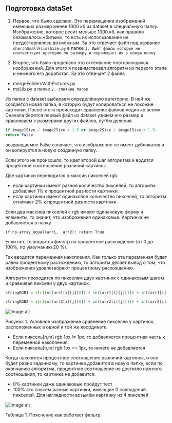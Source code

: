 ## Подготовка dataSet
1. Первое, что было сделано. Это перемещение изображений имеющих размер менее 1000 кб из dataset в специальную папку. Изображение, которое весит меньше 1000 кб, как правило оказывалось «битым», то есть их использование не предоставлялось возможным. За это отвечает файл под название ```sherchSmallFilesSize.py``` в папке  ``1. Ищёт файлы которые не соотвествуют кретерию по размеру и перемещает их в новую папку``

2. Второе, что было проделано это отсеивание повторяющихся изображений. Для этого я позаимствовал алгоритм из первого этапа и немного его доработал. За это отвечает 2 файла
+ mergeFoldersWithPictures.py
+ myLib.py
в папке ```2. слияние папок```

Из папки с dataset выбираем определённую категорию. В ней же создаётся новая папка, в которую будут копироваться не похожие картинки. После этого происходит сравнение файлов «один ко всем». Сначала берется первый файл из dataset узнаём его размер и сравниваем с размерами других файлов, путём деления.

```python
if image1Size / image2Size > 1.5 or image2Size / image1Size > 1.5:
return False
```
возвращаемое False означает, что изображение не имеет дубликатов и он копируется в новую созданную папку.

Если этого не произошло, то идет второй шаг алгоритма и водится процентное соотношение различий картинок

Две картинки переводится в массив пикселей rgb.

+ если картинки имеют разное количество пикселей, то алгоритм добавляет 1% к процентной разности картинки.
+ если картинки имеют одинаковое   количество пикселей, то алгоритм отнимает 2% к процентной разности картинки.

Если два массива пикселей с rgb имеют одинаковую форму и элементы, то значит, что изображения одинаковые. Картинка не добавляется в папку

```if np.array_equal(arr1,  arr2): return True  ```

Если нет, то вводится фильтр на процентное расхождение (от 0 до 100%, по умолчанию 20 %).

Так вводится переменная накопления. Как только эта переменная будет равна процентному расхождению, то алгоритм делает вывод о том, что изображения удовлетворяют процентному расхождению.

Алгоритм проходится по пикселям двух картинок с одинаковым шагом и сравнивая пиксели у двух картинок.

```python
stringRGB1 = str(int(arr1[i][j][0]) + int(arr1[i][j][1]) + int(arr1[i][j][2]))

stringRGB2 = str(int(arr2[i][j][0]) + int(arr2[i][j][1]) + int(arr2[i][j][2]))
```

![Image alt](https://github.com/IlyaGall/3mpp1901_ilyaGaluzinskiy/raw/master/Python_dataset/images/1.JPG)

Рисунок 1. Условное изображение сравнение пикселей у картинок, расположенных в одной и той же координате.

+ Если пиксель[n,m] rgb 1px != 1px, то добавляется процентная часть к переменной накопления.
+ Если пиксель[n,m]  rgb 1px == 1px, то ничего не добавляется

Когда накопится процентное соотношение различий картинок, и оно будет равно заданному, то картинка добавится в новую папку, если по окончанию алгоритма, процентное соотношение не достигло нужного соотношения, то картинка не добавится.

+ 0% картинки даже одинаковые пройдут тест
+ 100% это совсем разные картинки, имеющие 0 совпадений пикселей.
Для наглядности возьмём картинку из 4 пикселей

![Image alt](https://github.com/IlyaGall/3mpp1901_ilyaGaluzinskiy/raw/master/Python_dataset/images/2.JPG)

Таблица 1. Пояснение как работает фильтр.
